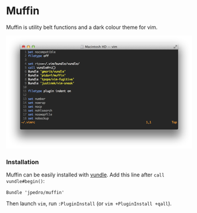 # Muffin

Muffin is utility belt functions and a dark colour theme for vim.

![muffin vim theme](screenshot.png)

### Installation

Muffin can be easily installed with [vundle](https://github.com/gmarik/vundle).
Add this line after `call vundle#begin()`:

```vim
Bundle 'jpedro/muffin'
```

Then launch `vim`, run `:PluginInstall` (or `vim +PluginInstall +qall`).
